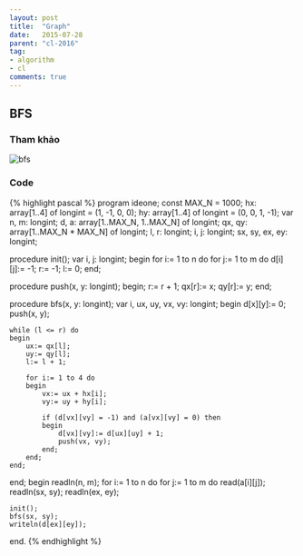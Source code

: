 ```yaml
---
layout: post
title:  "Graph"
date:   2015-07-28
parent: "cl-2016"
tag:
- algorithm
- cl
comments: true
---
```


## BFS

### Tham khảo

![bfs](http://ben.com/misc/bfs-anim-obstacle.gif)


### Code

{% highlight pascal %}
program ideone;
const MAX_N = 1000;
      hx: array[1..4] of longint = (1, -1, 0, 0);
      hy: array[1..4] of longint = (0, 0, 1, -1);
var n, m: longint;
    d, a: array[1..MAX_N, 1..MAX_N] of longint;
    qx, qy: array[1..MAX_N * MAX_N] of longint;
    l, r: longint;
    i, j: longint;
    sx, sy, ex, ey: longint;

procedure init();
var i, j: longint;
begin
    for i:= 1 to n do
        for j:= 1 to m do d[i][j]:= -1;
    r:= -1;
    l:= 0;
end;

procedure push(x, y: longint);
begin;
    r:= r + 1;
    qx[r]:= x;
    qy[r]:= y;
end;

procedure bfs(x, y: longint);
var i, ux, uy, vx, vy: longint;
begin
    d[x][y]:= 0;
    push(x, y);

    while (l <= r) do
    begin
        ux:= qx[l];
        uy:= qy[l];
        l:= l + 1;

        for i:= 1 to 4 do
        begin
            vx:= ux + hx[i];
            vy:= uy + hy[i];

            if (d[vx][vy] = -1) and (a[vx][vy] = 0) then
            begin
                d[vx][vy]:= d[ux][uy] + 1;
                push(vx, vy);
            end;
        end;
    end;
end;
begin
    readln(n, m);
    for i:= 1 to n do
        for j:= 1 to m do
            read(a[i][j]);
    readln(sx, sy);
    readln(ex, ey);

    init();
    bfs(sx, sy);
    writeln(d[ex][ey]);
end.
{% endhighlight %}
